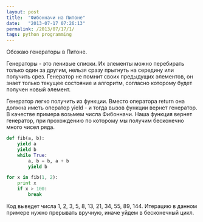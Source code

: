 ```yaml
---
layout: post
title:  "Фибонначи на Питоне"
date:   "2013-07-17 07:26:13"
permalink: /2013/07/17/1/
tags: python programming
---
```


Обожаю генераторы в Питоне.

Генераторы - это ленивые списки. Их элементы можно перебирать только
один за другим, нельзя сразу прыгнуть на середину или получить
срез. Генератор не помнит своих предыдущих элементов, он знает только
текущее состояние и алгоритм, согласно которому будет получен новый
элемент.

Генератор легко получить из функции. Вместо оператора return она
должна иметь оператор yield - и тогда вызов функции вернет
генератор. В качестве примера возьмем числа Фибонначи. Наша функция
вернет генератор, при прохождению по которому мы получим бесконечно
много чисел ряда.

~~~ python
def fib(a, b):
    yield a
    yield b
    while True:
        a, b = b, a + b
        yield b

for x in fib(1, 2):
    print x
    if x > 100:
        break
~~~

Код выведет числа 1, 2, 3, 5, 8, 13, 21, 34, 55, 89, 144. Итерацию в
данном примере нужно прерывать вручную, иначе уйдем в бесконечный
цикл.
